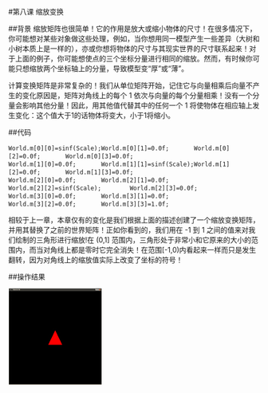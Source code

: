 #第八课 缩放变换  

##背景
缩放矩阵也很简单！它的作用是放大或缩小物体的尺寸！在很多情况下，你可能想对某些对象做这些处理，例如，当你想用同一模型产生一些差异（大树和小树本质上是一样的），亦或你想将物体的尺寸与其现实世界的尺寸联系起来！对于上面的例子，你可能想使点的三个坐标分量进行相同的缩放。然而，有时候你可能只想缩放两个坐标轴上的分量，导致模型变“厚”或“薄”。  

计算变换矩阵是非常复杂的！我们从单位矩阵开始，记住它与向量相乘后向量不产生的变化原因是，矩阵对角线上的每个 1 依次与向量的每个分量相乘！没有一个分量会影响其他分量！因此，用其他值代替其中的任何一个 1 将使物体在相应轴上发生变化：这个值大于1的话物体将变大，小于1将缩小。

##代码
```
World.m[0][0]=sinf(Scale);World.m[0][1]=0.0f;       World.m[0][2]=0.0f;       World.m[0][3]=0.0f;
World.m[1][0]=0.0f;       World.m[1][1]=sinf(Scale);World.m[1][2]=0.0f;       World.m[1][3]=0.0f;
World.m[2][0]=0.0f;       World.m[2][1]=0.0f;       
World.m[2][2]=sinf(Scale);        World.m[2][3]=0.0f;
World.m[3][0]=0.0f;       World.m[3][1]=0.0f;       
World.m[3][2]=0.0f;       World.m[3][3]=1.0f;
```

相较于上一章，本章仅有的变化是我们根据上面的描述创建了一个缩放变换矩阵，并用其替换了之前的世界矩阵！正如你看到的，我们用在 -1 到 1 之间的值来对我们绘制的三角形进行缩放!在 (0,1] 范围内，三角形处于非常小和它原来的大小的范围内，而当对角线上都是零时它完全消失！在范围[-1,0)内看起来一样而只是发生翻转，因为对角线上的缩放值实际上改变了坐标的符号！

##操作结果 

![](images\picture081.jpg)

